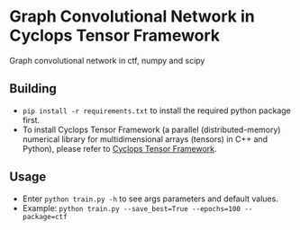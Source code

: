# Graph Convolutional Network in Cyclops Tensor Framework

Graph convolutional network in ctf, numpy and scipy

## Building

* `pip install -r requirements.txt` to install the required python package first.
* To install Cyclops Tensor Framework (a parallel (distributed-memory) numerical library for multidimensional arrays (tensors) in C++ and Python), please refer to [Cyclops Tensor Framework](https://github.com/cyclops-community/ctf).

## Usage

* Enter `python train.py -h` to see args parameters and default values.
* Example: `python train.py --save_best=True --epochs=100 --package=ctf`
